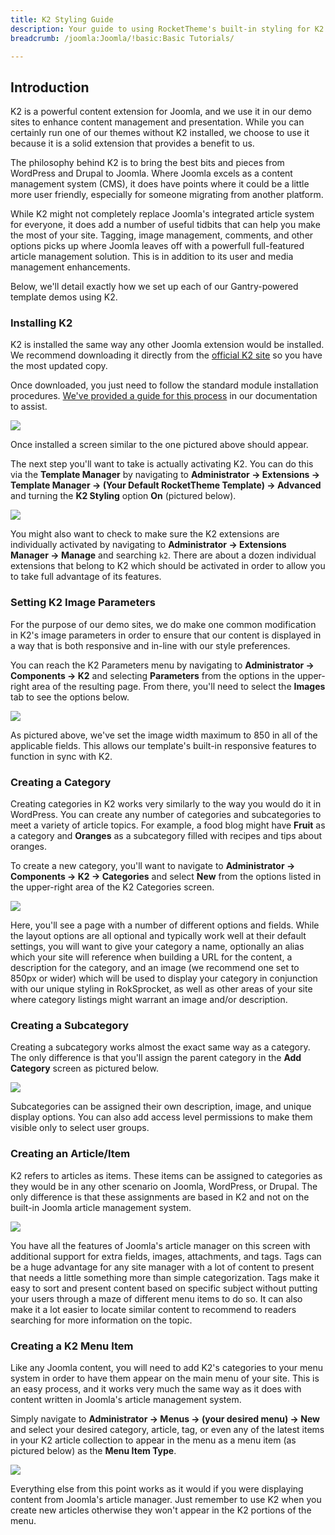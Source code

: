 ```yaml
---
title: K2 Styling Guide
description: Your guide to using RocketTheme's built-in styling for K2.
breadcrumb: /joomla:Joomla/!basic:Basic Tutorials/

---
```


Introduction
-----
K2 is a powerful content extension for Joomla, and we use it in our demo sites to enhance content management and presentation. While you can certainly run one of our themes without K2 installed, we choose to use it because it is a solid extension that provides a benefit to us.

The philosophy behind K2 is to bring the best bits and pieces from WordPress and Drupal to Joomla. Where Joomla excels as a content management system (CMS), it does have points where it could be a little more user friendly, especially for someone migrating from another platform.

While K2 might not completely replace Joomla's integrated article system for everyone, it does add a number of useful tidbits that can help you make the most of your site. Tagging, image management, comments, and other options picks up where Joomla leaves off with a powerfull full-featured article management solution. This is in addition to its user and media management enhancements.

Below, we'll detail exactly how we set up each of our Gantry-powered template demos using K2.

### Installing K2
K2 is installed the same way any other Joomla extension would be installed. We recommend downloading it directly from the [official K2 site][k2] so you have the most updated copy.

Once downloaded, you just need to follow the standard module installation procedures. [We've provided a guide for this process][extensions] in our documentation to assist.

![][k22]

Once installed a screen similar to the one pictured above should appear.

The next step you'll want to take is actually activating K2. You can do this via the **Template Manager** by navigating to **Administrator -> Extensions -> Template Manager -> (Your Default RocketTheme Template) -> Advanced** and turning the **K2 Styling** option **On** (pictured below).

![][k21]

You might also want to check to make sure the K2 extensions are individually activated by navigating to **Administrator -> Extensions Manager -> Manage** and searching `k2`. There are about a dozen individual extensions that belong to K2 which should be activated in order to allow you to take full advantage of its features.

### Setting K2 Image Parameters
For the purpose of our demo sites, we do make one common modification in K2's image parameters in order to ensure that our content is displayed in a way that is both responsive and in-line with our style preferences.

You can reach the K2 Parameters menu by navigating to **Administrator -> Components -> K2** and selecting **Parameters** from the options in the upper-right area of the resulting page. From there, you'll need to select the **Images** tab to see the options below.

![][k23]

As pictured above, we've set the image width maximum to 850 in all of the applicable fields. This allows our template's built-in responsive features to function in sync with K2.

### Creating a Category
Creating categories in K2 works very similarly to the way you would do it in WordPress. You can create any number of categories and subcategories to meet a variety of article topics. For example, a food blog might have **Fruit** as a category and **Oranges** as a subcategory filled with recipes and tips about oranges.

To create a new category, you'll want to navigate to **Administrator -> Components -> K2 -> Categories** and select **New** from the options listed in the upper-right area of the K2 Categories screen. 

![][k25]

Here, you'll see a page with a number of different options and fields. While the layout options are all optional and typically work well at their default settings, you will want to give your category a name, optionally an alias which your site will reference when building a URL for the content, a description for the category, and an image (we recommend one set to 850px or wider) which will be used to display your category in conjunction with our unique styling in RokSprocket, as well as other areas of your site where category listings might warrant an image and/or description.

### Creating a Subcategory
Creating a subcategory works almost the exact same way as a category. The only difference is that you'll assign the parent category in the **Add Category** screen as pictured below.

![][k26]

Subcategories can be assigned their own description, image, and unique display options. You can also add access level permissions to make them visible only to select user groups.

### Creating an Article/Item
K2 refers to articles as items. These items can be assigned to categories as they would be in any other scenario on Joomla, WordPress, or Drupal. The only difference is that these assignments are based in K2 and not on the built-in Joomla article management system.

![][k27]

You have all the features of Joomla's article manager on this screen with additional support for extra fields, images, attachments, and tags. Tags can be a huge advantage for any site manager with a lot of content to present that needs a little something more than simple categorization. Tags make it easy to sort and present content based on specific subject without putting your users through a maze of different menu items to do so. It can also make it a lot easier to locate similar content to recommend to readers searching for more information on the topic.

### Creating a K2 Menu Item
Like any Joomla content, you will need to add K2's categories to your menu system in order to have them appear on the main menu of your site. This is an easy process, and it works very much the same way as it does with content written in Joomla's article management system.

Simply navigate to **Administrator -> Menus -> (your desired menu) -> New** and select your desired category, article, tag, or even any of the latest items in your K2 article collection to appear in the menu as a menu item (as pictured below) as the **Menu Item Type**.

![][k28]

Everything else from this point works as it would if you were displaying content from Joomla's article manager. Just remember to use K2 when you create new articles otherwise they won't appear in the K2 portions of the menu.

[k2]: http://getk2.org/index.php
[k21]: assets/k2_1.jpeg
[k22]: assets/k2_2.jpeg
[k23]: assets/k2_3.jpeg
[k24]: assets/k2_4.jpeg
[k25]: assets/k2_5.jpeg
[k26]: assets/k2_6.jpeg
[k27]: assets/k2_7.jpeg
[k28]: assets/k2_8.jpg
[extensions]: ../platform/extensions.md#how-to-install-an-extension
